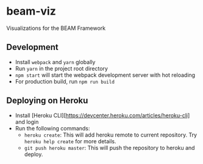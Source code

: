 # beam-viz
Visualizations for the BEAM Framework

## Development
* Install `webpack` and `yarn` globally
* Run `yarn` in the project root directory
* `npm start` will start the webpack development server with hot reloading
* For production build, run `npm run build`


## Deploying on Heroku
* Install [Heroku CLI][https://devcenter.heroku.com/articles/heroku-cli] and login
* Run the following commands:
    - `heroku create`: This will add heroku remote to current repository. Try `heroku help create` for more details.
    - `git push heroku master`: This will push the repository to heroku and deploy.
